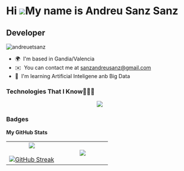 Hi ![](https://user-images.githubusercontent.com/18350557/176309783-0785949b-9127-417c-8b55-ab5a4333674e.gif)My name is Andreu Sanz Sanz
===
Developer
---

<p align="left"> <img src="https://komarev.com/ghpvc/?username=andreuetsanz&label=Profile%20views&color=0e75b6&style=flat" alt="andreuetsanz" /> </p>

  *   🌍  I'm based in Gandia/Valencia
  *   ✉️  You can contact me at [sanzandreusanz@gmail.com](mailto:sanzandreusanz@gmail.com)
  *   🧠  I'm learning Artificial Inteligene anb Big Data  
### Technologies That I Know👨🏻‍💻 
<p align="center">
  <a href="https://skillicons.dev">
    <img src="https://skillicons.dev/icons?i=git,aws,cpp,css,docker,postgres,firebase,github,html,linux,md,mongodb,mysql,postman,py,vscode,azure,firebase,idea,java,kotlin&perline=12" />
  </a>
</p>

### Badges
<b>My GitHub Stats</b>
<p align="center">
  <table align="center" style="border: none;">
    <tr>
      <td width="50%" align="center" style="border: none;">
        <!-- GitHub Stats -->
        <img align="center" src="https://github-readme-stats-andreuetsanzs-projects.vercel.app/api?username=andreuetsanz&theme=dark&show_icons=true&hide_border=true&count_private=true" />
        <br><br>
        <!-- Streak Stats -->
        <a href="https://git.io/streak-stats">
          <img src="https://github-readme-streak-stats-green-nu.vercel.app?user=andreuetsanz&theme=dark&hide_border=true" alt="GitHub Streak" />
        </a>
      </td>
      <td width="50%" align="center" style="border: none;">
        <!-- Top Langs -->
        <img align="center" src="https://github-readme-stats-andreuetsanzs-projects.vercel.app/api/top-langs/?username=andreuetsanz&theme=dark&no-bg=true&no-frame=true&langs_count=6&layout=donut-vertical&hide_border=true&exclude_repo=OCTO3D&count_private=true" />
      </td>
    </tr>
  </table>
</p>

